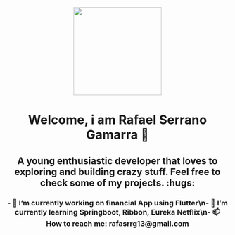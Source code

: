 <div id="header" align="center">
    <img src="https://media.giphy.com/media/2IudUHdI075HL02Pkk/giphy.gif" width="200"></img>
    <h1 align="center">Welcome, i am Rafael Serrano Gamarra 👋</h1>
    <h2 align="center">
    A young enthusiastic developer that loves to exploring and building crazy stuff. Feel free to check some of my projects. :hugs:	
    </h2>
</div>

<div align="center">
    <h3 align="center">- 🔭 I’m currently working on financial App using Flutter\n- 🌱 I’m currently learning Springboot, Ribbon, Eureka Netflix\n- 📫 How to reach me: rafasrrg13@gmail.com
</h3>
</div>
